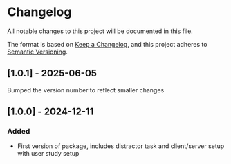 ﻿# Changelog

All notable changes to this project will be documented in this file.

The format is based on [Keep a Changelog](https://keepachangelog.com/en/1.0.0/),
and this project adheres to [Semantic Versioning](https://semver.org/spec/v2.0.0.html).


## [1.0.1] - 2025-06-05

Bumped the version number to reflect smaller changes 

## [1.0.0] - 2024-12-11

### Added

- First version of package, includes distractor task and client/server setup with user study setup